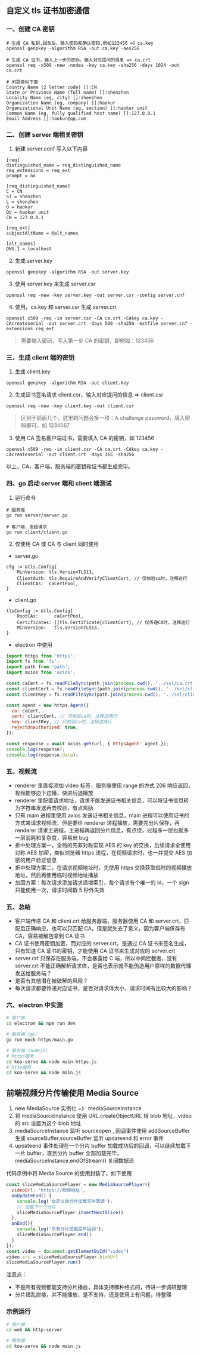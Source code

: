 ## 自定义 tls 证书加密通信

### 一、创建 CA 密钥

```
# 生成 CA 私钥,回车后，输入密码和确认密码,例如123456 =》ca.key
openssl genpkey -algorithm RSA -out ca.key -aes256

# 生成 CA 证书，输入上一步的密码，输入对应提问的信息 => ca.crt
openssl req -x509 -new -nodes -key ca.key -sha256 -days 1024 -out ca.crt

# 问题类似下面
Country Name (2 letter code) []:CN
State or Province Name (full name) []:shenzhen
Locality Name (eg, city) []:shenzhen
Organization Name (eg, company) []:haokur
Organizational Unit Name (eg, section) []:haokur unit
Common Name (eg, fully qualified host name) []:127.0.0.1
Email Address []:haokur@qq.com
```

### 二、创建 server 端相关密钥

1. 新建 server.conf 写入以下内容

```
[req]
distinguished_name = req_distinguished_name
req_extensions = req_ext
prompt = no

[req_distinguished_name]
C = CN
ST = shenzhen
L = shenzhen
O = haokur
OU = haokur unit
CN = 127.0.0.1

[req_ext]
subjectAltName = @alt_names

[alt_names]
DNS.1 = localhost
```

2. 生成 server.key

```
openssl genpkey -algorithm RSA -out server.key
```

3. 使用 server.key 来生成 server.csr

```
openssl req -new -key server.key -out server.csr -config server.cnf
```

4. 使用，ca.key 和 server.csr 生成 server.crt

```
openssl x509 -req -in server.csr -CA ca.crt -CAkey ca.key -CAcreateserial -out server.crt -days 500 -sha256 -extfile server.cnf -extensions req_ext
```

> 需要输入密码，写入第一步 CA 的密钥，即例如：123456

### 三、生成 client 端的密钥

1. 生成 client.key

```
openssl genpkey -algorithm RSA -out client.key
```

2. 生成证书签名请求 client.csr，输入对应提问的信息 => client.csr

```
openssl req -new -key client.key -out client.csr
```

> 区别于前面几个，这里的问题会多一项：A challenge password，填入密码即可，如 1234567

3. 使用 CA 签名客户端证书，需要填入 CA 的密钥，如 123456

```
openssl x509 -req -in client.csr -CA ca.crt -CAkey ca.key -CAcreateserial -out client.crt -days 365 -sha256
```

以上，CA，客户端，服务端的密钥和证书都生成完毕。

### 四、go 启动 server 端和 client 端测试

1. 运行命令

```shell
# 服务端
go run server/server.go

# 客户端，发起请求
go run client/client.go
```

2. 仅使用 CA 或 CA 与 client 同时使用

- server.go

```golang
cfg := &tls.Config{
    MinVersion: tls.VersionTLS13,
    ClientAuth: tls.RequireAndVerifyClientCert, // 仅校验ca时，注释这行
    ClientCAs:  caCertPool,
}
```

- client.go

```golang
tlsConfig := &tls.Config{
    RootCAs:      caCertPool,
    Certificates: []tls.Certificate{clientCert}, // 仅传递CA时，注释这行
    MinVersion:   tls.VersionTLS13,
}
```

- electron 中使用

```javascript
import https from 'https';
import fs from 'fs';
import path from 'path';
import axios from 'axios';

const caCert = fs.readFileSync(path.join(process.cwd(), '../ssl/ca.crt'));
const clientCert = fs.readFileSync(path.join(process.cwd(), '../ssl/client.crt'));
const clientKey = fs.readFileSync(path.join(process.cwd(), '../ssl/client.key'));

const agent = new https.Agent({
  ca: caCert,
  cert: clientCert, // 只校验ca时，注释这两行
  key: clientKey, // 只校验ca时，注释这两行
  rejectUnauthorized: true,
});

const response = await axios.get(url, { httpsAgent: agent });
console.log(response);
console.log(response.data);
```

### 五、视频流

- renderer 里直接添加 video 标签，服务端使用 range 的方式 206 响应返回，视频能够边下边播，快进后退播放
- renderer 里配置请求地址，请求不能发送证书相关信息，可以将证书信息转为字符串发送再去校验，有点鸡肋
- 只有 main 进程里使用 axios 发送证书相关信息，main 进程可以使用证书的方式来请求视频流，但是要给 renderer 进程播放，需要先分片保存，再 renderer 请求主进程，主进程再返回分片信息，有点绕，过程多一层也就多一层消耗和复杂度，容易出 bug
- 折中处理方案一，全局的先非对称实现 AES 的 key 的交换，后续请求全使用对称 AES 加密，类似浏览器 https 流程，在视频请求时，也一并提交 AES 加密的用户验证信息
- 折中处理方案二，在请求视频地址时，先使用 https 交换获取临时的视频播放地址，然后再使用临时视频地址播放
- 加固方案：每次请求添加请求递增索引，每个请求有个唯一的 id，一个 sign 只能使用一次，请求时间戳 5 秒外失效

### 五、总结

- 客户端传递 CA 和 client.crt 给服务器端，服务器使用 CA 和 server.crt，匹配后正确响应，也可以只匹配 CA，但是就失去了意义，因为客户端保存有 CA，容易被解包拿到 CA 证书
- CA 证书使用密钥加密，而对应的 server.crt，是通过 CA 证书来签名生成，只有知道 CA 证书的密钥，才能使用 CA 证书来生成对应的 server.crt
- server.crt 只保存在服务端，不会暴露给 C 端，所以中间拦截者，没有 server.crt 不能正确解析请求体，是否也表示就不能伪造用户原样的数据代理发送给服务端？
- 是否有其他潜在被破解的风险？
- 每次请求都要传递对应证书，是否对请求体大小，请求时间有比较大的影响？

### 六、electron 中实测

```sh
# 客户端
cd electron && npm run dev

# 服务端（go）
go run mock-https/main.go

# 服务端（nodejs）
# https服务
cd koa-serve && node main-https.js
# http服务
cd koa-serve && node main.js
```

## 前端视频分片传输使用 Media Source

1. new MediaSource 实例化 =》 mediaSourceInstance
2. 将 mediaSourceInstance 使用 URL.createObjectURL 转 blob 地址，video 的 src 设置为这个 blob 地址
3. mediaSourceInstance 监听 sourceopen , 回调事件使用 addSourceBuffer 生成 sourceBuffer,sourceBuffer 监听 updateend 和 error 事件
4. updateend 事件处理在一个分片 buffer 加载成功后的回调，可以继续加载下一片 buffer，直到分片 buffer 全部加载完毕，mediaSourceInstance.endOfStream() 关闭数据流

代码示例中将 Media Source 的使用封装了，如下使用

```javascript
const sliceMediaSourcePlayer = new MediaSourcePlayer({
  videoUrl: 'https://视频地址',
  onUpdateEnd() {
    console.log('自定义单分片加载完毕回调');
    // 加载下一个分片
    sliceMediaSourcePlayer.insertNextSlice()
  },
  onEnd(){
    console.log('所有分片加载完毕回调');
    sliceMediaSourcePlayer.end()
  }
});
const video = document.getElementById("video")
video.src = sliceMediaSourcePlayer.blobUrl
sliceMediaSourcePlayer.run()
```

注意点：

* 不是所有视频都能支持分片播放，具体支持哪种格式的，待进一步调研整理
* 分片错乱拼接，并不能播放，是不支持，还是使用上有问题，待整理

### 示例运行

```sh
# 客户端
cd web && http-server

# 服务端
cd koa-serve && node main.js
```

